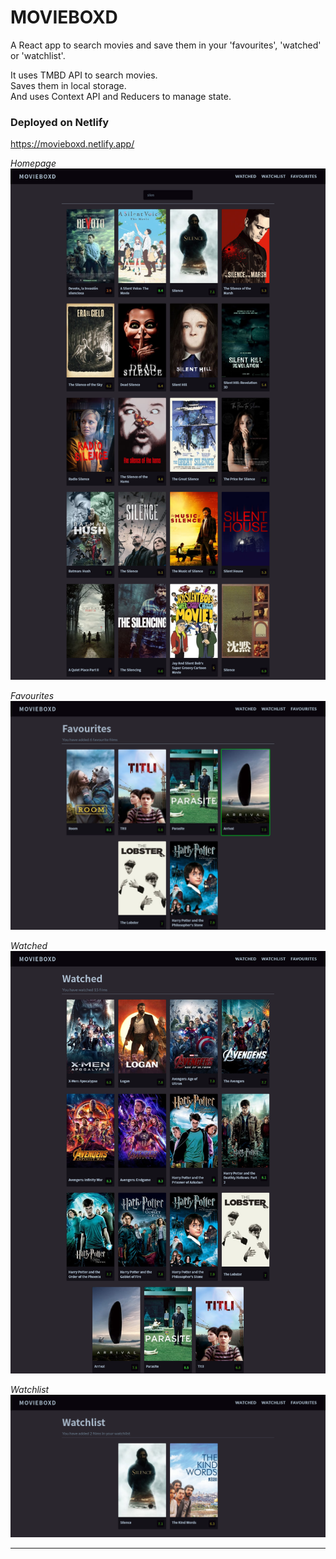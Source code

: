 # MOVIEBOXD

A React app to search movies and save them in your 'favourites', 'watched' or 'watchlist'.

It uses TMBD API to search movies.  
Saves them in local storage.   
And uses Context API and Reducers to manage state. 

### Deployed on Netlify

https://movieboxd.netlify.app/

*Homepage*
<img src="./screenshots/homepage.png">

*Favourites*
<img src="./screenshots/favourites.png">

*Watched*
<img src="./screenshots/watched.png">

*Watchlist*
<img src="./screenshots/watchlist.png">

---
